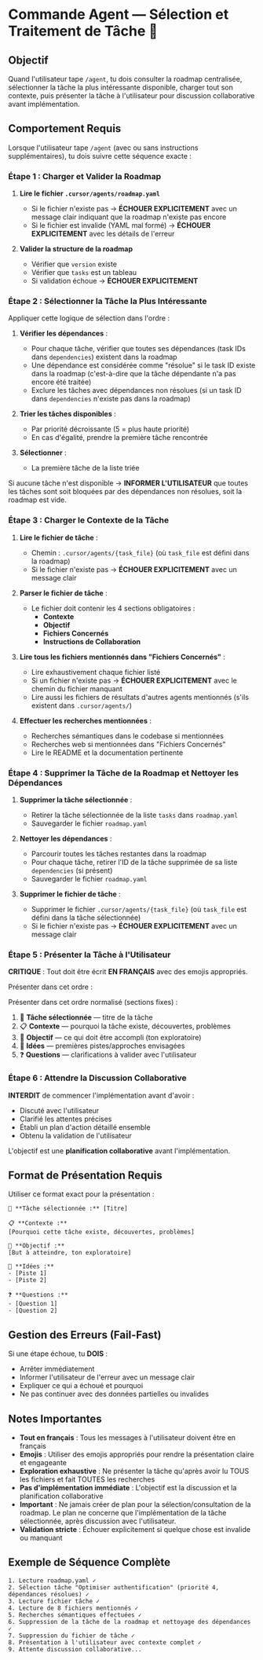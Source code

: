 # Commande Agent — Sélection et Traitement de Tâche 🚀

## Objectif

Quand l'utilisateur tape `/agent`, tu dois consulter la roadmap centralisée, sélectionner la tâche la plus intéressante disponible, charger tout son contexte, puis présenter la tâche à l'utilisateur pour discussion collaborative avant implémentation.

## Comportement Requis

Lorsque l'utilisateur tape `/agent` (avec ou sans instructions supplémentaires), tu dois suivre cette séquence exacte :

### Étape 1 : Charger et Valider la Roadmap

1. **Lire le fichier `.cursor/agents/roadmap.yaml`**
   - Si le fichier n'existe pas → **ÉCHOUER EXPLICITEMENT** avec un message clair indiquant que la roadmap n'existe pas encore
   - Si le fichier est invalide (YAML mal formé) → **ÉCHOUER EXPLICITEMENT** avec les détails de l'erreur

2. **Valider la structure de la roadmap**
   - Vérifier que `version` existe
   - Vérifier que `tasks` est un tableau
   - Si validation échoue → **ÉCHOUER EXPLICITEMENT**

### Étape 2 : Sélectionner la Tâche la Plus Intéressante

Appliquer cette logique de sélection dans l'ordre :

1. **Vérifier les dépendances** :
   - Pour chaque tâche, vérifier que toutes ses dépendances (task IDs dans `dependencies`) existent dans la roadmap
   - Une dépendance est considérée comme "résolue" si le task ID existe dans la roadmap (c'est-à-dire que la tâche dépendante n'a pas encore été traitée)
   - Exclure les tâches avec dépendances non résolues (si un task ID dans `dependencies` n'existe pas dans la roadmap)

2. **Trier les tâches disponibles** :
   - Par priorité décroissante (5 = plus haute priorité)
   - En cas d'égalité, prendre la première tâche rencontrée

3. **Sélectionner** :
   - La première tâche de la liste triée

Si aucune tâche n'est disponible → **INFORMER L'UTILISATEUR** que toutes les tâches sont soit bloquées par des dépendances non résolues, soit la roadmap est vide.

### Étape 3 : Charger le Contexte de la Tâche

1. **Lire le fichier de tâche** :
   - Chemin : `.cursor/agents/{task_file}` (où `task_file` est défini dans la roadmap)
   - Si le fichier n'existe pas → **ÉCHOUER EXPLICITEMENT** avec un message clair

2. **Parser le fichier de tâche** :
   - Le fichier doit contenir les 4 sections obligatoires :
     - **Contexte**
     - **Objectif**
     - **Fichiers Concernés**
     - **Instructions de Collaboration**

3. **Lire tous les fichiers mentionnés dans "Fichiers Concernés"** :
   - Lire exhaustivement chaque fichier listé
   - Si un fichier n'existe pas → **ÉCHOUER EXPLICITEMENT** avec le chemin du fichier manquant
   - Lire aussi les fichiers de résultats d'autres agents mentionnés (s'ils existent dans `.cursor/agents/`)

4. **Effectuer les recherches mentionnées** :
   - Recherches sémantiques dans le codebase si mentionnées
   - Recherches web si mentionnées dans "Fichiers Concernés"
   - Lire le README et la documentation pertinente

### Étape 4 : Supprimer la Tâche de la Roadmap et Nettoyer les Dépendances

1. **Supprimer la tâche sélectionnée** :
   - Retirer la tâche sélectionnée de la liste `tasks` dans `roadmap.yaml`
   - Sauvegarder le fichier `roadmap.yaml`

2. **Nettoyer les dépendances** :
   - Parcourir toutes les tâches restantes dans la roadmap
   - Pour chaque tâche, retirer l'ID de la tâche supprimée de sa liste `dependencies` (si présent)
   - Sauvegarder le fichier `roadmap.yaml`

3. **Supprimer le fichier de tâche** :
   - Supprimer le fichier `.cursor/agents/{task_file}` (où `task_file` est défini dans la tâche sélectionnée)
   - Si le fichier n'existe pas → **ÉCHOUER EXPLICITEMENT** avec un message clair

### Étape 5 : Présenter la Tâche à l'Utilisateur

**CRITIQUE** : Tout doit être écrit **EN FRANÇAIS** avec des emojis appropriés.

Présenter dans cet ordre :

Présenter dans cet ordre normalisé (sections fixes) :

1. 🎯 **Tâche sélectionnée** — titre de la tâche
2. 📋 **Contexte** — pourquoi la tâche existe, découvertes, problèmes
3. 🎯 **Objectif** — ce qui doit être accompli (ton exploratoire)
4. 🧠 **Idées** — premières pistes/approches envisagées
5. ❓ **Questions** — clarifications à valider avec l'utilisateur

### Étape 6 : Attendre la Discussion Collaborative

**INTERDIT** de commencer l'implémentation avant d'avoir :
- Discuté avec l'utilisateur
- Clarifié les attentes précises
- Établi un plan d'action détaillé ensemble
- Obtenu la validation de l'utilisateur

L'objectif est une **planification collaborative** avant l'implémentation.

## Format de Présentation Requis

Utiliser ce format exact pour la présentation :

```
🎯 **Tâche sélectionnée :** [Titre]

📋 **Contexte :**
[Pourquoi cette tâche existe, découvertes, problèmes]

🎯 **Objectif :**
[But à atteindre, ton exploratoire]

🧠 **Idées :**
- [Piste 1]
- [Piste 2]

❓ **Questions :**
- [Question 1]
- [Question 2]
```

## Gestion des Erreurs (Fail-Fast)

Si une étape échoue, tu **DOIS** :
- Arrêter immédiatement
- Informer l'utilisateur de l'erreur avec un message clair
- Expliquer ce qui a échoué et pourquoi
- Ne pas continuer avec des données partielles ou invalides

## Notes Importantes

- **Tout en français** : Tous les messages à l'utilisateur doivent être en français
- **Emojis** : Utiliser des emojis appropriés pour rendre la présentation claire et engageante
- **Exploration exhaustive** : Ne présenter la tâche qu'après avoir lu TOUS les fichiers et fait TOUTES les recherches
- **Pas d'implémentation immédiate** : L'objectif est la discussion et la planification collaborative
- **Important** : Ne jamais créer de plan pour la sélection/consultation de la roadmap. Le plan ne concerne que l'implémentation de la tâche sélectionnée, après discussion avec l'utilisateur.
- **Validation stricte** : Échouer explicitement si quelque chose est invalide ou manquant

## Exemple de Séquence Complète

```
1. Lecture roadmap.yaml ✓
2. Sélection tâche "Optimiser authentification" (priorité 4, dépendances résolues) ✓
3. Lecture fichier tâche ✓
4. Lecture de 8 fichiers mentionnés ✓
5. Recherches sémantiques effectuées ✓
6. Suppression de la tâche de la roadmap et nettoyage des dépendances ✓
7. Suppression du fichier de tâche ✓
8. Présentation à l'utilisateur avec contexte complet ✓
9. Attente discussion collaborative...
```

